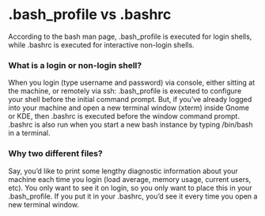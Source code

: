 # .bash_profile vs .bashrc

According to the bash man page, .bash_profile is executed for login shells, while .bashrc is executed for interactive non-login shells.

### What is a login or non-login shell?

When you login (type username and password) via console, either sitting at the machine, or remotely via ssh: .bash_profile is executed to configure your shell before the initial command prompt.
But, if you’ve already logged into your machine and open a new terminal window (xterm) inside Gnome or KDE, then .bashrc is executed before the window command prompt. .bashrc is also run when you start a new bash instance by typing /bin/bash in a terminal.

### Why two different files?

Say, you’d like to print some lengthy diagnostic information about your machine each time you login (load average, memory usage, current users, etc). You only want to see it on login, so you only want to place this in your .bash_profile. If you put it in your .bashrc, you’d see it every time you open a new terminal window.